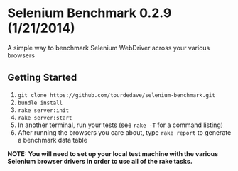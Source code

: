 # Selenium Benchmark 0.2.9 (1/21/2014)
A simple way to benchmark Selenium WebDriver across your various browsers

## Getting Started

1. `git clone https://github.com/tourdedave/selenium-benchmark.git`
2. `bundle install`
3. `rake server:init`
4. `rake server:start`
5. In another terminal, run your tests (see `rake -T` for a command listing)
6. After running the browsers you care about, type `rake report` to generate a benchmark data table

__NOTE: You will need to set up your local test machine with the various Selenium browser drivers in order to use all of the rake tasks.__
